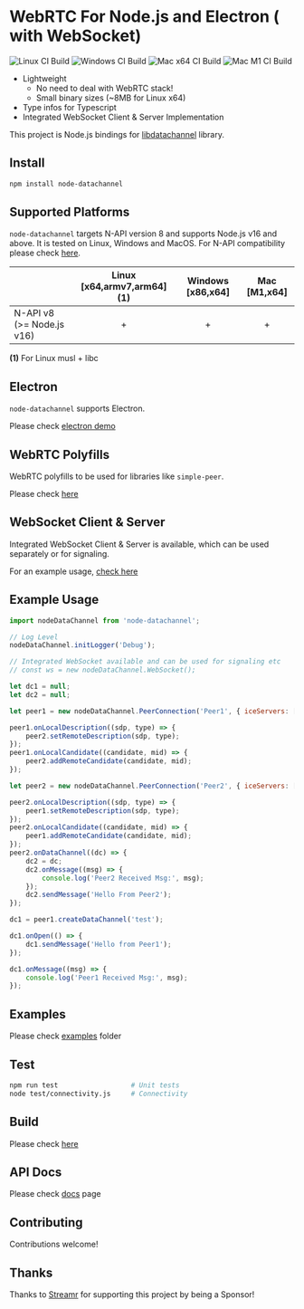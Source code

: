 # WebRTC For Node.js and Electron ( with WebSocket)

![Linux CI Build](https://github.com/murat-dogan/node-datachannel/workflows/Build%20-%20Linux/badge.svg) ![Windows CI Build](https://github.com/murat-dogan/node-datachannel/workflows/Build%20-%20Win/badge.svg) ![Mac x64 CI Build](https://github.com/murat-dogan/node-datachannel/workflows/Build%20-%20Mac%20x64/badge.svg) ![Mac M1 CI Build](https://github.com/murat-dogan/node-datachannel/workflows/Build%20-%20Mac%20M1/badge.svg)

-   Lightweight
    -   No need to deal with WebRTC stack!
    -   Small binary sizes (~8MB for Linux x64)
-   Type infos for Typescript
-   Integrated WebSocket Client & Server Implementation

This project is Node.js bindings for [libdatachannel](https://github.com/paullouisageneau/libdatachannel) library.

## Install

```sh
npm install node-datachannel
```

## Supported Platforms

`node-datachannel` targets N-API version 8 and supports Node.js v16 and above. It is tested on Linux, Windows and MacOS. For N-API compatibility please check [here](https://nodejs.org/api/n-api.html#n_api_n_api_version_matrix).

|                           | Linux [x64,armv7,arm64] (1) | Windows [x86,x64] | Mac [M1,x64] |
| ------------------------- | :-------------------------: | :---------------: | :----------: |
| N-API v8 (>= Node.js v16) |              +              |         +         |      +       |

**(1)** For Linux musl + libc

## Electron

`node-datachannel` supports Electron.

Please check [electron demo](/examples/electron-demo)

## WebRTC Polyfills

WebRTC polyfills to be used for libraries like `simple-peer`.

Please check [here](/polyfill)

## WebSocket Client & Server

Integrated WebSocket Client & Server is available, which can be used separately or for signaling.

For an example usage, [check here](/examples/websocket)

## Example Usage

```js
import nodeDataChannel from 'node-datachannel';

// Log Level
nodeDataChannel.initLogger('Debug');

// Integrated WebSocket available and can be used for signaling etc
// const ws = new nodeDataChannel.WebSocket();

let dc1 = null;
let dc2 = null;

let peer1 = new nodeDataChannel.PeerConnection('Peer1', { iceServers: ['stun:stun.l.google.com:19302'] });

peer1.onLocalDescription((sdp, type) => {
    peer2.setRemoteDescription(sdp, type);
});
peer1.onLocalCandidate((candidate, mid) => {
    peer2.addRemoteCandidate(candidate, mid);
});

let peer2 = new nodeDataChannel.PeerConnection('Peer2', { iceServers: ['stun:stun.l.google.com:19302'] });

peer2.onLocalDescription((sdp, type) => {
    peer1.setRemoteDescription(sdp, type);
});
peer2.onLocalCandidate((candidate, mid) => {
    peer1.addRemoteCandidate(candidate, mid);
});
peer2.onDataChannel((dc) => {
    dc2 = dc;
    dc2.onMessage((msg) => {
        console.log('Peer2 Received Msg:', msg);
    });
    dc2.sendMessage('Hello From Peer2');
});

dc1 = peer1.createDataChannel('test');

dc1.onOpen(() => {
    dc1.sendMessage('Hello from Peer1');
});

dc1.onMessage((msg) => {
    console.log('Peer1 Received Msg:', msg);
});
```

## Examples

Please check [examples](/examples/) folder

## Test

```sh
npm run test                  # Unit tests
node test/connectivity.js     # Connectivity
```

## Build

Please check [here](/BULDING.md)

## API Docs

Please check [docs](/API.md) page

## Contributing

Contributions welcome!

## Thanks

Thanks to [Streamr](https://streamr.network/) for supporting this project by being a Sponsor!
